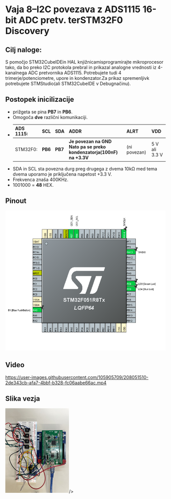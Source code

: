 # Vaja 8–I2C povezava z ADS1115 16-bit ADC pretv. terSTM32F0 Discovery
 
## Cilj naloge:

S pomočjo STM32CubeIDEin HAL knjižnicamisprogramirajte mikroprocesor tako, da bo preko I2C protokola prebral in prikazal analogne vrednosti iz 4-kanalnega ADC pretvornika ADS1115. Potrebujete tudi 4 trimerje/potenciometre, upore in kondenzator.Za prikaz spremenljivk potrebujete STMStudio(ali STM32CubeIDE v Debugnačinu).

## Postopek inicilizacije
- prižgeta se pina **PB7** in **PB6**.
- Omogoča **dve** različni komunikaciji.
- | ADS 1115: 	| SCL     	| SDA     	| ADDR                                                                 	| ALRT         	| VDD           	|
  |-----------	|---------	|---------	|----------------------------------------------------------------------	|--------------	|---------------	|
  | STM32F0:  	| **PB6** 	| **PB7** 	| **Je povezan na GND Nato pa se preko<br> kondenzatorja(100nF) na +3.3V**  	| (ni povezan) 	| 5 V ali 3.3 V 	|
- SDA in SCL sta povezna durg preg drugega z dvema 10kΩ med tema dvema uporamo je priključena napetost +3.3 V.
- Frekvenca znaša 400KHz.
- 1001000 = **48** HEX.

## Pinout

![Pinout](media/Screenshot_20221208_182220.png)


## Video

https://user-images.githubusercontent.com/105905709/208051510-2de343cb-afa7-4bbf-b328-fc06aabe66ac.mp4

## Slika vezja



<img src="media/ADA51822-77C2-49C5-A964-88D2E8B5B81C.jpeg" alt="drawing" width="200" class="rotateimg180">/>
